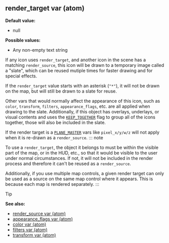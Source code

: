 ## render_target var (atom)

<!-- -->
**Default value:**
+   null
<!-- -->
**Possible values:**
+   Any non-empty text string


If any icon uses `render_target`, and another icon in the scene
has a matching `render_source`, this icon will be drawn to a temporary
image called a \"slate\", which can be reused mutiple times for faster
drawing and for special effects. 

If the `render_target` value
starts with an asterisk (`"*"`), it will not be drawn on the map, but
will still be drawn to a slate for reuse. 

Other vars that would
normally affect the appearance of this icon, such as `color`,
`transform`, `filters`, `appearance_flags`, etc. are all applied when
drawing to the slate. Additionally, if this object has overlays,
underlays, or visual contents and uses the
[`KEEP_TOGETHER`](/ref/atom/var/appearance_flags.md)  flag to group all of the
icons together, those will also be included in the slate. 

If
the render target is a [`PLANE_MASTER`](/ref/atom/var/appearance_flags.md) 
vars like `pixel_x/y/w/z` will not apply when it is re-drawn as a
`render_source`.
::: note


To use a `render_target`, the object it belongs to must be
within the visible part of the map, or in the HUD, etc., so that it
would be visible to the user under normal circumstances. If not, it will
not be included in the render process and therefore it can\'t be reused
as a `render_source`. 

Additionally, if you use multiple map
controls, a given render target can only be used as a source on the same
map control where it appears. This is because each map is rendered
separately.
:::

> [!TIP] 
> **See also:**
> +   [render_source var (atom)](/ref/atom/var/render_source.md) 
> +   [appearance_flags var (atom)](/ref/atom/var/appearance_flags.md) 
> +   [color var (atom)](/ref/atom/var/color.md) 
> +   [filters var (atom)](/ref/atom/var/filters.md) 
> +   [transform var (atom)](/ref/atom/var/transform.md) 